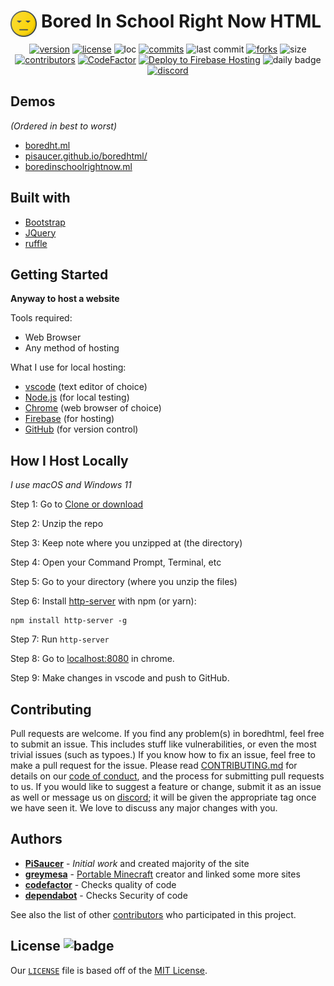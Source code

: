 <div align="center" style="display: block; margin-left: auto; margin-right: auto;">  
  
  <img align="left" src="images/logo.png" alt="logo" height="42" width="42">
  <h1>Bored In School Right Now HTML</h1>

  [![version](https://shields.io/github/v/release/pisaucer/boredhtml)](https://github.com/PiSaucer/boredhtml/releases)
  [![license](https://badgen.net/github/license/pisaucer/boredhtml)](LICENSE)
  ![loc](https://tokei.rs/b1/github/PiSaucer/boredhtml)
  [![commits](https://badgen.net/github/commits/pisaucer/boredhtml/)](https://github.com/PiSaucer/boredhtml/commits/master)
   ![last commit](https://badgen.net/github/last-commit/pisaucer/boredhtml)
  [![forks](https://img.shields.io/github/forks/pisaucer/boredhtml.svg)](https://github.com/pisaucer/boredhtml/network/members)
  ![size](https://github-size-badge.herokuapp.com/pisaucer/boredhtml.svg)
  [![contributors](https://img.shields.io/github/contributors/pisaucer/boredhtml)](https://github.com/pisaucer/boredhtml/graphs/contributors)
  [![CodeFactor](https://www.codefactor.io/repository/github/pisaucer/boredhtml/badge)](https://www.codefactor.io/repository/github/pisaucer/boredhtml)
  [![Deploy to Firebase Hosting](https://github.com/PiSaucer/boredhtml/actions/workflows/firebase-hosting-merge.yml/badge.svg)](https://github.com/PiSaucer/boredhtml/actions/workflows/firebase-hosting-merge.yml)
  ![daily badge](https://badges.boredht.ml/bored/day.svg)
  [![discord](https://img.shields.io/badge/Discord-7qTNdXd?logo=discord&logoColor=white&color=5865F2)](https://discord.com/invite/7qTNdXd)

</div>

## Demos
*(Ordered in best to worst)*
- [boredht.ml](https://boredht.ml/)
- [pisaucer.github.io/boredhtml/](https://pisaucer.github.io/boredhtml/)
- [boredinschoolrightnow.ml](https://boredinschoolrightnow.ml/)

## Built with
- [Bootstrap](https://getbootstrap.com)
- [JQuery](https://jquery.com)
- [ruffle](https://ruffle.rs)

## Getting Started

**Anyway to host a website**

Tools required:
- Web Browser
- Any method of hosting

What I use for local hosting:
- [vscode](https://code.visualstudio.com/download) (text editor of choice)
- [Node.js](https://nodejs.org/en/download/) (for local testing)
- [Chrome](https://chrome.google.com/) (web browser of choice)
- [Firebase](https://firebase.com/) (for hosting)
- [GitHub](https://desktop.github.com/) (for version control)

## How I Host Locally
*I use macOS and Windows 11*

Step 1: Go to [Clone or download](https://github.com/PiSaucer/boredhtml/archive/master.zip)

Step 2: Unzip the repo

Step 3: Keep note where you unzipped at (the directory)

Step 4: Open your Command Prompt, Terminal, etc

Step 5: Go to your directory (where you unzip the files)

Step 6: Install [http-server](https://www.npmjs.com/package/http-server) with npm (or yarn):

```
npm install http-server -g
```

Step 7: Run ```http-server```

Step 8: Go to [localhost:8080](http://localhost:8080) in chrome.

Step 9: Make changes in vscode and push to GitHub.

## Contributing

Pull requests are welcome. If you find any problem(s) in boredhtml, feel free to submit an issue. This includes stuff like vulnerabilities, or even the most trivial issues (such as typoes.) If you know how to fix an issue, feel free to make a pull request for the issue. Please read [CONTRIBUTING.md](CONTRIBUTING.md) for details on our [code of conduct](CODE_OF_CONDUCT.md), and the process for submitting pull requests to us. If you would like to suggest a feature or change, submit it as an issue as well or message us on [discord](https://discord.com/invite/7qTNdXd); it will be given the appropriate tag once we have seen it. We love to discuss any major changes with you.

## Authors

- **[PiSaucer](https://github.com/PiSaucer)** - *Initial work* and created majority of the site
- **[greymesa](https://github.com/greymesa)** - [Portable Minecraft](https://github.com/portablemc/portablemc) creator and linked some more sites
- **[codefactor](https://github.com/code-factor)** - Checks quality of code
- **[dependabot](https://github.com/apps/dependabot)** - Checks Security of code

See also the list of other [contributors](https://github.com/PiSaucer/boredhtml/contributors) who participated in this project.

## License ![badge](https://badgen.net/github/license/pisaucer/boredhtml)

Our [`LICENSE`](LICENSE) file is based off of the [MIT License](https://choosealicense.com/licenses/mit/).
